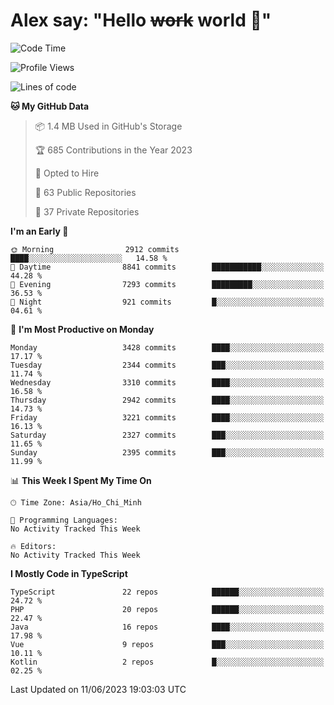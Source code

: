 # Alex say: "Hello ~~work~~ world 🐾"

<!--START_SECTION:waka-->
![Code Time](http://img.shields.io/badge/Code%20Time-839%20hrs%205%20mins-blue)

![Profile Views](http://img.shields.io/badge/Profile%20Views-2-blue)

![Lines of code](https://img.shields.io/badge/From%20Hello%20World%20I%27ve%20Written-41.0%20million%20lines%20of%20code-blue)

**🐱 My GitHub Data** 

> 📦 1.4 MB Used in GitHub's Storage 
 > 
> 🏆 685 Contributions in the Year 2023
 > 
> 💼 Opted to Hire
 > 
> 📜 63 Public Repositories 
 > 
> 🔑 37 Private Repositories 
 > 
**I'm an Early 🐤** 

```text
🌞 Morning                2912 commits        ████░░░░░░░░░░░░░░░░░░░░░   14.58 % 
🌆 Daytime                8841 commits        ███████████░░░░░░░░░░░░░░   44.28 % 
🌃 Evening                7293 commits        █████████░░░░░░░░░░░░░░░░   36.53 % 
🌙 Night                  921 commits         █░░░░░░░░░░░░░░░░░░░░░░░░   04.61 % 
```
📅 **I'm Most Productive on Monday** 

```text
Monday                   3428 commits        ████░░░░░░░░░░░░░░░░░░░░░   17.17 % 
Tuesday                  2344 commits        ███░░░░░░░░░░░░░░░░░░░░░░   11.74 % 
Wednesday                3310 commits        ████░░░░░░░░░░░░░░░░░░░░░   16.58 % 
Thursday                 2942 commits        ████░░░░░░░░░░░░░░░░░░░░░   14.73 % 
Friday                   3221 commits        ████░░░░░░░░░░░░░░░░░░░░░   16.13 % 
Saturday                 2327 commits        ███░░░░░░░░░░░░░░░░░░░░░░   11.65 % 
Sunday                   2395 commits        ███░░░░░░░░░░░░░░░░░░░░░░   11.99 % 
```


📊 **This Week I Spent My Time On** 

```text
🕑︎ Time Zone: Asia/Ho_Chi_Minh

💬 Programming Languages: 
No Activity Tracked This Week

🔥 Editors: 
No Activity Tracked This Week
```

**I Mostly Code in TypeScript** 

```text
TypeScript               22 repos            ██████░░░░░░░░░░░░░░░░░░░   24.72 % 
PHP                      20 repos            ██████░░░░░░░░░░░░░░░░░░░   22.47 % 
Java                     16 repos            ████░░░░░░░░░░░░░░░░░░░░░   17.98 % 
Vue                      9 repos             ███░░░░░░░░░░░░░░░░░░░░░░   10.11 % 
Kotlin                   2 repos             █░░░░░░░░░░░░░░░░░░░░░░░░   02.25 % 
```




 Last Updated on 11/06/2023 19:03:03 UTC
<!--END_SECTION:waka-->
